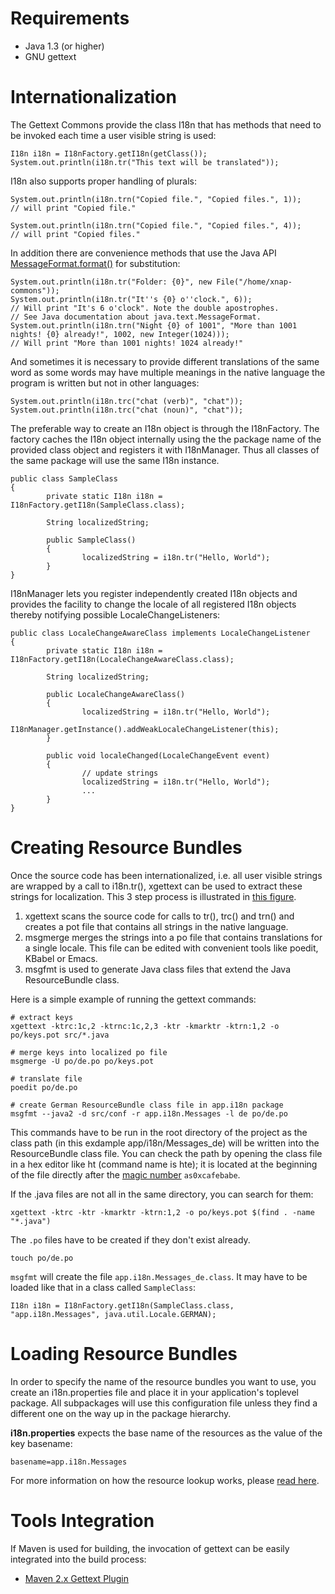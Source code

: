 # Requirements #

  * Java 1.3 (or higher)
  * GNU gettext

# Internationalization #

The Gettext Commons provide the class I18n that has methods that need to be invoked each time a user visible string is used:

```
I18n i18n = I18nFactory.getI18n(getClass());
System.out.println(i18n.tr("This text will be translated"));
```

I18n also supports proper handling of plurals:

```
System.out.println(i18n.trn("Copied file.", "Copied files.", 1));
// will print "Copied file."

System.out.println(i18n.trn("Copied file.", "Copied files.", 4));
// will print "Copied files."
```

In addition there are convenience methods that use the Java API [MessageFormat.format()](http://java.sun.com/javase/6/docs/api/java/text/MessageFormat.html#patterns) for substitution:

```
System.out.println(i18n.tr("Folder: {0}", new File("/home/xnap-commons"));
System.out.println(i18n.tr("It''s {0} o''clock.", 6));
// Will print "It's 6 o'clock". Note the double apostrophes.
// See Java documentation about java.text.MessageFormat.
System.out.println(i18n.trn("Night {0} of 1001", "More than 1001 nights! {0} already!", 1002, new Integer(1024)));
// Will print "More than 1001 nights! 1024 already!"
```

And sometimes it is necessary to provide different translations of the same word as some words may have multiple meanings in the native language the program is written but not in other languages:

```
System.out.println(i18n.trc("chat (verb)", "chat"));
System.out.println(i18n.trc("chat (noun)", "chat"));
```

The preferable way to create an I18n object is through the I18nFactory. The factory caches the I18n object internally using the the package name of the provided class object and registers it with I18nManager. Thus all classes of the same package will use the same I18n instance.

```
public class SampleClass
{
        private static I18n i18n = I18nFactory.getI18n(SampleClass.class);

        String localizedString;

        public SampleClass()
        {
                localizedString = i18n.tr("Hello, World");
        }
}
```

I18nManager lets you register independently created I18n objects and provides the facility to change the locale of all registered I18n objects thereby notifying possible LocaleChangeListeners:

```
public class LocaleChangeAwareClass implements LocaleChangeListener
{
        private static I18n i18n = I18nFactory.getI18n(LocaleChangeAwareClass.class);

        String localizedString;

        public LocaleChangeAwareClass()
        {
                localizedString = i18n.tr("Hello, World");
                I18nManager.getInstance().addWeakLocaleChangeListener(this);
        }

        public void localeChanged(LocaleChangeEvent event)
        {
                // update strings
                localizedString = i18n.tr("Hello, World");
                ...
        }
}
```

# Creating Resource Bundles #

Once the source code has been internationalized, i.e. all user visible strings are wrapped by a call to i18n.tr(), xgettext can be used to extract these strings for localization.
This 3 step process is illustrated in [this figure](http://xnap-commons.sourceforge.net/gettext-commons/gettext-structure.png).


  1. xgettext scans the source code for calls to tr(), trc() and trn() and creates a pot file that contains all strings in the native language.
  1. msgmerge merges the strings into a po file that contains translations for a single locale. This file can be edited with convenient tools like poedit, KBabel or Emacs.
  1. msgfmt is used to generate Java class files that extend the Java ResourceBundle class.

Here is a simple example of running the gettext commands:

```
# extract keys
xgettext -ktrc:1c,2 -ktrnc:1c,2,3 -ktr -kmarktr -ktrn:1,2 -o po/keys.pot src/*.java 

# merge keys into localized po file
msgmerge -U po/de.po po/keys.pot

# translate file
poedit po/de.po

# create German ResourceBundle class file in app.i18n package
msgfmt --java2 -d src/conf -r app.i18n.Messages -l de po/de.po
```

This commands have to  be run in the root directory of the project as the class path (in this exdample app/i18n/Messages\_de) will be written into the ResourceBundle class file. You can check the path by opening the class file in a hex editor like ht (command name is hte); it is located at the beginning of the file directly after the [magic number](http://en.wikipedia.org/wiki/Magic_number_(programming)) `as0xcafebabe`.

If the .java files are not all in the same directory, you can search for them:

```
xgettext -ktrc -ktr -kmarktr -ktrn:1,2 -o po/keys.pot $(find . -name "*.java")
```

The `.po` files have to be created if they don't exist already.
```
touch po/de.po
```

`msgfmt` will create the file `app.i18n.Messages_de.class`. It may have to be loaded like that in a class called `SampleClass`:
```
I18n i18n = I18nFactory.getI18n(SampleClass.class, "app.i18n.Messages", java.util.Locale.GERMAN);
```

# Loading Resource Bundles #

In order to specify the name of the resource bundles you want to use, you create an i18n.properties file and place it in your application's toplevel package. All subpackages will use this configuration file unless they find a different one on the way up in the package hierarchy.

**i18n.properties** expects the base name of the resources as the value of the key basename:

```
basename=app.i18n.Messages
```

For more information on how the resource lookup works, please [read here](http://xnap-commons.sourceforge.net/gettext-commons/apidocs/org/xnap/commons/i18n/I18nFactory.html#getI18n(java.lang.Class,java.lang.String)).

# Tools Integration #

If Maven is used for building, the invocation of gettext can be easily integrated into the build process:

  * [Maven 2.x Gettext Plugin](http://gettext-commons.googlecode.com/svn/maven2-plugins-site/plugin-info.html)